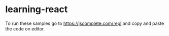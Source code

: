 # learning-react

To run these samples go to https://jscomplete.com/repl and copy and paste the code on editor. 
